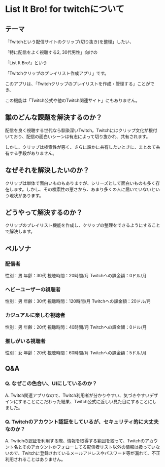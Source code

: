 # List It Bro! for twitchについて

## テーマ
「Twitchという配信サイトのクリップ(切り抜き)を整理」したい、

「特に配信をよく視聴する2, 30代男性」向けの

「List It Bro!」という

「Twitchクリップのプレイリスト作成アプリ」です。

このアプリは、「Twitchクリップのプレイリストを作成・管理する」ことができ、

この機能は「Twitch公式や他のTwitch関連サイト」にもありません。

## 誰のどんな課題を解決するのか？
配信を良く視聴する世代なら馴染深いTwitch。Twitchにはクリップ文化が根付いており、配信の面白いシーンは有志によって切り抜かれ、共有されます。

しかし、クリップは検索性が悪く、さらに誰かに共有したいときに、まとめて共有する手段がありません。

## なぜそれを解決したいのか？
クリップは単体で面白いものもありますが、シリーズとして面白いものも多く存在します。しかし、その検索性の悪さから、あまり多くの人に届いていないという現状があります。

## どうやって解決するのか？
クリップのプレイリスト機能を作成し、クリップの整理をできるようにすることで解決します。

## ペルソナ
### 配信者
性別：男
年齢：30代
視聴時間：20時間/月
Twitchへの課金額：0ドル/月

### ヘビーユーザーの視聴者
性別：男
年齢：30代
視聴時間：120時間/月
Twitchへの課金額：20ドル/月

### カジュアルに楽しむ視聴者
性別：男
年齢：20代
視聴時間：40時間/月
Twitchへの課金額：0ドル/月

### 推しがいる視聴者
性別：女
年齢：20代
視聴時間：60時間/月
Twitchへの課金額：5ドル/月

## Q&A
### Q. なぜこの色合い、UIにしているのか？
A. Twitch関連アプリなので、Twitch利用者が分かりやすい、気づきやすいデザインにすることにこだわった結果、Twitch公式に近しい見た目にすることにしました。

### Q. Twitchのアカウント認証をしているが、セキュリティ的に大丈夫なのか？
A. Twitchの認証を利用する際、情報を取得する範囲を絞って、Twitchのアカウント名とそのアカウントかフォローしてる配信者リスト以外の情報は扱っていないので、Twitchに登録されているメールアドレスやパスワード等が漏れて、不正利用されることはありません。